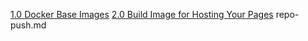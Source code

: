 
[1.0 Docker Base Images](./nginx-image.md)
[2.0 Build Image for Hosting Your Pages](./build-image.md)
repo-push.md